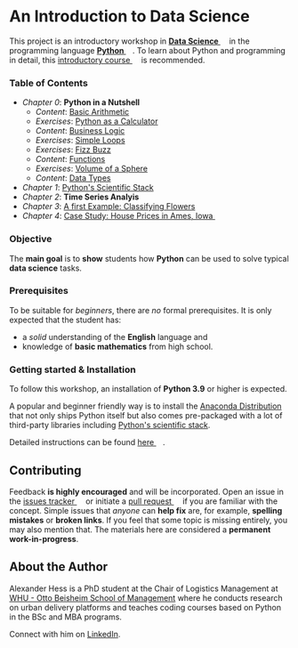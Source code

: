 # An Introduction to Data Science

This project is an introductory workshop
    in **[Data Science <img height="12" style="display: inline-block" src="static/link/to_wiki.png">](https://en.wikipedia.org/wiki/Data_science)**
    in the programming language **[Python <img height="12" style="display: inline-block" src="static/link/to_py.png">](https://www.python.org/)**.
To learn about Python and programming in detail,
    this [introductory course <img height="12" style="display: inline-block" src="static/link/to_gh.png">](https://github.com/webartifex/intro-to-python) is recommended.


### Table of Contents

- *Chapter 0*: **Python in a Nutshell**
  - *Content*: [Basic Arithmetic](00_python_in_a_nutshell/00_content_arithmetic.ipynb)
  - *Exercises*: [Python as a Calculator](00_python_in_a_nutshell/01_exercises_calculator.ipynb)
  - *Content*: [Business Logic](00_python_in_a_nutshell/02_content_logic.ipynb)
  - *Exercises*: [Simple Loops](00_python_in_a_nutshell/03_exercises_loops.ipynb)
  - *Exercises*: [Fizz Buzz](00_python_in_a_nutshell/04_exercises_fizz_buzz.ipynb)
  - *Content*: [Functions](00_python_in_a_nutshell/05_content_functions.ipynb)
  - *Exercises*: [Volume of a Sphere](00_python_in_a_nutshell/06_exercises_volume.ipynb)
  - *Content*: [Data Types](00_python_in_a_nutshell/07_content_data_types.ipynb)
- *Chapter 1*: [Python's Scientific Stack](01_scientific_stack/00_content.ipynb)
- *Chapter 2*: **Time Series Analyis**
- *Chapter 3*: [A first Example: Classifying Flowers](02_classification/00_content.ipynb)
- *Chapter 4*: [Case Study: House Prices in Ames, Iowa <img height="12" style="display: inline-block" src="static/link/to_gh.png">](https://github.com/webartifex/ames-housing)


### Objective

The **main goal** is to **show** students
    how **Python** can be used to solve typical **data science** tasks.


### Prerequisites

To be suitable for *beginners*, there are *no* formal prerequisites.
It is only expected that the student has:
- a *solid* understanding of the **English** language and
- knowledge of **basic mathematics** from high school.


### Getting started & Installation

To follow this workshop, an installation of **Python 3.9** or higher is expected.

A popular and beginner friendly way is
    to install the [Anaconda Distribution](https://www.anaconda.com/products/individual)
    that not only ships Python itself
    but also comes pre-packaged with a lot of third-party libraries
    including [Python's scientific stack](https://scipy.org/about.html).

Detailed instructions can be found [here <img height="12" style="display: inline-block" src="static/link/to_gh.png">](https://github.com/webartifex/intro-to-python#installation).


## Contributing

Feedback **is highly encouraged** and will be incorporated.
Open an issue in the [issues tracker <img height="12" style="display: inline-block" src="static/link/to_gh.png">](https://github.com/webartifex/intro-to-data-science/issues)
    or initiate a [pull request <img height="12" style="display: inline-block" src="static/link/to_gh.png">](https://help.github.com/en/articles/about-pull-requests)
    if you are familiar with the concept.
Simple issues that *anyone* can **help fix** are, for example,
    **spelling mistakes** or **broken links**.
If you feel that some topic is missing entirely, you may also mention that.
The materials here are considered a **permanent work-in-progress**.


## About the Author

Alexander Hess is a PhD student
    at the Chair of Logistics Management at [WHU - Otto Beisheim School of Management](https://www.whu.edu)
    where he conducts research on urban delivery platforms
    and teaches coding courses based on Python in the BSc and MBA programs.

Connect with him on [LinkedIn](https://www.linkedin.com/in/webartifex).
